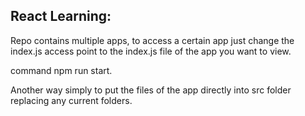 ## React Learning:


Repo contains multiple apps, to access a certain app just change the index.js access point to the index.js file of the app you want to view.

command npm run start.

Another way simply to put the files of the app directly into src folder replacing any current folders.